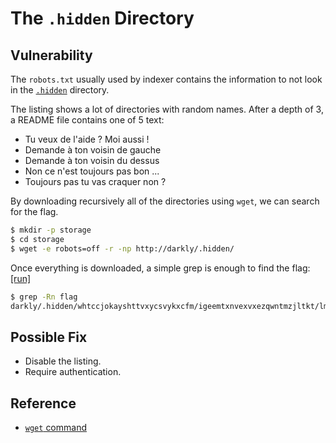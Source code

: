 # The `.hidden` Directory

## Vulnerability

The `robots.txt` usually used by indexer contains the information to not look in the [`.hidden`](http://darkly/.hidden/) directory.

The listing shows a lot of directories with random names.
After a depth of 3, a README file contains one of 5 text:
- Tu veux de l'aide ? Moi aussi !
- Demande à ton voisin de gauche
- Demande à ton voisin du dessus
- Non ce n'est toujours pas bon ...
- Toujours pas tu vas craquer non ?

By downloading recursively all of the directories using `wget`, we can search for the flag.

```bash
$ mkdir -p storage
$ cd storage
$ wget -e robots=off -r -np http://darkly/.hidden/
```

Once everything is downloaded, a simple grep is enough to find the flag: [[run]](http://darkly/.hidden/whtccjokayshttvxycsvykxcfm/igeemtxnvexvxezqwntmzjltkt/lmpanswobhwcozdqixbowvbrhw/README)
```bash
$ grep -Rn flag
darkly/.hidden/whtccjokayshttvxycsvykxcfm/igeemtxnvexvxezqwntmzjltkt/lmpanswobhwcozdqixbowvbrhw/README:1:Hey, here is your flag : ...
```

## Possible Fix

- Disable the listing.
- Require authentication.

## Reference

- [`wget` command](https://gist.github.com/simonw/27e810771137408fd7834ad153750c41)
